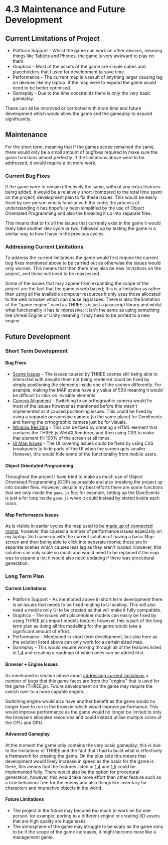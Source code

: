 # 4.3 Maintenance and Future Development

## Current Limitations of Project

* Platform Support - Whilst the game can work on other devices, meaning things like Tablets and Phones, the game is very awkward to play on them.
* Graphics - Most of the assets of the game are simple cubes and placeholders that I used for development to save time.
* Performance - The current map is a result of anything larger causing lag on devices like my laptop. If the map were to expand the game would need to be better optimised.
* Gameplay - Due to the time constraints there is only the very basic gameplay.

These can all be improved or corrected with more time and future development which would allow the game and the gameplay to expand significantly.

## Maintenance

For the short term, meaning that if the games scope remained the same, there would only be a small amount of bugfixes required to make sure the game functions almost perfectly. If the limitations above were to be addressed, it would require a lot more work.

### Current Bug Fixes

If the game were to remain effectively the same, without any extra features being added, it would be a relatively short (compared to the total time spent on the project) development plan to fix these issues. This would be easily fixed by one person who is familiar with the code; the process of understanding it has hopefully been simplified by the use of Object Orientated Programming and also the breaking it up into separate files.

This means that to fix all the issues that currently exist in the game it would likely take another dev cycle or two; followed up by testing the game in a similar way to how I have in the previous cycles.

### Addressing Current Limitations

To address the current limitations the game would first require the current bug fixes mentioned above to be carried out as otherwise the issues would only worsen. This means that then there may also be new limitations on the project, and these will need to be reassessed.

Some of the issues that may appear from expanding the scope of the project are the fact that the game is web based; this is a limitation as rather than using all the available computer resources it only uses those allocated to the web browser which can cause lag issues. There is also the limitation of the "game engine" used as THREE js is just a javascript library and whilst what functionality it has is impressive; it isn't the same as using something like Unreal Engine or Unity meaning it may need to be ported to a new engine.

## Future Development

### Short Term Development

#### Bug Fixes

* [Scene Issues](4.1-evaluation-of-success-criteria.md#criterion-1) - The issues caused by THREE scenes still being able to interacted with despite them not being rendered could be fixed by simply positioning the elements inside one of the scenes differently. For example, making the MAP scene have a y value of 500 meaning it would be difficult to click on invisible elements.
* [Camera Alignment](4.1-evaluation-of-success-criteria.md#criterion-1) - Switching to an orthographic camera would fix most of the issues however as mentioned before this wasn't implemented as it caused positioning issues. This could be fixed by using a separate perspective camera \[in the same place] for DomEvents and having the orthographic camera just be for visuals.
* [Window Resizing](4.1-evaluation-of-success-criteria.md#criterion-1) - This can be fixed by creating a HTML element that contains the THREE.js WebGLRenderer, and then using CSS to make that element fill 100% of the screen at all times.
* [UI Map Issues](4.1-evaluation-of-success-criteria.md#criterion-1) - The UI covering issues could be fixed by using CSS breakpoints to hide parts of the UI when the screen gets smaller. However, this would hide some of the functionality from mobile users.

#### Object Orientated Programming

Throughout the project I have tried to make as much use of Object Orientated Programming (OOP) as possible and also breaking the project up into smaller files. However, despite my best efforts there are some functions that are only inside the `game.js` file; for example, setting up the DomEvents is just a for loop inside `game.js` when it could instead by stored inside each room.

#### Map Performance Issues

As is visible in earlier cycles the map used to be [made up of connected rooms](https://youtu.be/T0Jdj1pmE4k); however, this caused a number of performance issues especially on my laptop. So I came up with the current solution of having a basic Map screen and then being able to click into separate rooms; these are in separate scenes which causes less lag as they aren't loaded. However, this solution can only scale so much and would need to be replaced if the map was to expand a lot; it would also need updating if there was procedural generation.

### Long Term Plan

#### Current Limitations

* Platform Support - As mentioned above in short term development there is an issues that needs to be fixed relating to UI scaling. This will also need a mobile only UI to be created as that will make it fully compatible.
* Graphics - The issues with placeholder models can easily be fixed by using THREE.js's import models feature; however, this is part of the long term plan as doing all the modelling for the game would take a significant amount of effort.
* Performance - Mentioned in short term development, but also here as the solution listed above can only work for a certain sized map.
* Gameplay - This would require working through all of the features listed in [1.4](../1-analysis/1.4a-features-of-the-proposed-solution.md) and creating a roadmap of which ones can be added first.

#### Browser + Engine Issues

As mentioned in section above about [addressing current limitations](4.3-maintenance-and-future-development.md#addressing-current-limitations) a number of bugs that this game faces are from the "engine" that is used for the game (THREE.js). Future development on the game may require the switch over to a more capable engine.

Switching engine would also have another benefit as the game would no longer have to run in the browser which would improve performance. This would improve performance as the game would no longer be limited to only the browsers allocated resources and could instead utilise multiple cores of the CPU and GPU.

#### Advanced Gameplay

At the moment the game only contains the very basic gameplay; this is due to the limitations of THREE and the fact that I had to build what is effectively a framework for creating the game. On the plus side this means that development would likely increase in speed as the basis for the game is there, this means that the features listed in [1.4](../1-analysis/1.4a-features-of-the-proposed-solution.md) and [1.5](../1-analysis/1.5-success-criteria.md) could be implemented fully. There would also be the option for procedural generation, however, this would take more effort than other feature such as a true behaviour tree for the enemy and also things like inventory for characters and interactive objects in the world.

#### Future Limitations

* The project in the future may become too much to work on for one person, for example, porting to a different engine or creating 3D assets that are high quality are huge tasks.
* The atmosphere of the game may struggle to be scary as the game aims to be if the scope of the game increases, it might become more like a management game.
